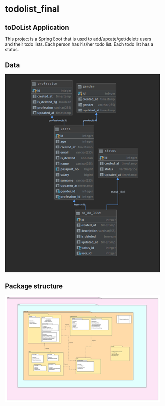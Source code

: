 # todolist_final
## toDoList Application 

This project is a Spring Boot 
that is used to add/update/get/delete 
users and their todo lists.
Each person has his/her todo list. 
Each todo list has a status.

## Data

![](table.png)

## Package structure

![](table1.png)
